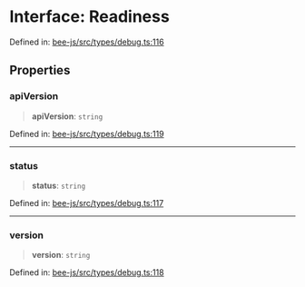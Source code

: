 # Interface: Readiness

Defined in: [bee-js/src/types/debug.ts:116](https://github.com/ethersphere/bee-js/blob/3abbe2b1b264d6b586511a56e93badb2236bd09d/src/types/debug.ts#L116)

## Properties

### apiVersion

> **apiVersion**: `string`

Defined in: [bee-js/src/types/debug.ts:119](https://github.com/ethersphere/bee-js/blob/3abbe2b1b264d6b586511a56e93badb2236bd09d/src/types/debug.ts#L119)

***

### status

> **status**: `string`

Defined in: [bee-js/src/types/debug.ts:117](https://github.com/ethersphere/bee-js/blob/3abbe2b1b264d6b586511a56e93badb2236bd09d/src/types/debug.ts#L117)

***

### version

> **version**: `string`

Defined in: [bee-js/src/types/debug.ts:118](https://github.com/ethersphere/bee-js/blob/3abbe2b1b264d6b586511a56e93badb2236bd09d/src/types/debug.ts#L118)

